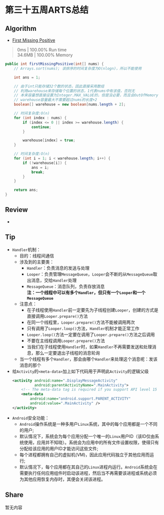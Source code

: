 # 第三十五周ARTS总结
## Algorithm
- [First Missing Positive](https://leetcode.com/problems/first-missing-positive/)
> 0ms | 100.00% Run time  
> 34.6MB | 100.00% Memory
```java
public int firstMissingPositive(int[] nums) {
    // Arrays.sort(nums); 该排序的时间复杂度为O(nlogn)，所以不能使用

    int ans = 1;

    // 由于int只能存储32个数的状态，因此直接采用数组
    // 利用warehouse来存储每个位置的状态，1代表nums中有该值，否则无
    // 本来容量想直接设置为Integer.MAX_VALUE的，但是没必要，而且会OutOfMemory
    // warehouse容量最大不需要超过nums的长度+2
    boolean[] warehouse = new boolean[nums.length + 2];

    // 时间复杂度:O(n)
    for (int index : nums) {
        if (index <= 0 || index >= warehouse.length) {
            continue;
        }

        warehouse[index] = true;
    }

    // 时间复杂度:O(n)
    for (int i = 1; i < warehouse.length; i++) {
        if (!warehouse[i]) {
            ans = i;
            break;
        }
    }

    return ans;
}
```

## Review
- 

## Tip
+ `Handler`机制：
    + 目的：线程间通信
    + 涉及到的主要类：
        + `Handler`：负责消息的发送与处理
        + `Looper`：负责管理`MessageQueue`，`Looper`会不断的从`MessageQueue`取出消息，交给`Handler`处理
        + `MessageQueue`：消息队列，负责存放消息  
           **注：一个线程中可以有多个`Handler`，但只有一个`Looper`和一个`MessageQueue`**
    + 注意点：
        + 在子线程使用`Handler`前一定要先为子线程创建`Looper`，创建的方式是直接调用`Looper.prepare()`方法
        + 在同一个线程里，`Looper.prepare()`方法不能被调用两次
        + 只有调用了`Looper.loop()`方法，`Handler`机制才能正常工作
        + `Looper.loop()`方法一定要在调用了`Looper.prepare()`方法之后调用
        + 不要在主线程调用`Looper.prepare()`方法
        + 当我们在子线程使用`Handler`时，如果`Handler`不再需要发送和处理消息，那么一定要退出子线程的消息轮询
    + 当一个线程有多个`Handler`，那会由哪个`Handler`来处理这个消息呢：发该消息的那个
+ 给`Activity`的`<meta-data>`加上如下代码用于声明此`Activity`的逻辑父级
    ```xml
    <activity android:name=".DisplayMessageActivity"
              android:parentActivityName=".MainActivity">
        <!-- The meta-data tag is required if you support API level 15 and lower -->
        <meta-data
            android:name="android.support.PARENT_ACTIVITY"
            android:value=".MainActivity" />
    </activity>
    ```
+ `Android`安全功能：
    + `Android`操作系统是一种多用户`Linux`系统，其中的每个应用都是一个不同的用户;
    + 默认情况下，系统会为每个应用分配一个唯一的`Linux`用户ID（该ID仅由系统使用，应用并不知晓）。系统会为应用中的所有文件设置权限，使得只有分配给该应用的用户ID才能访问这些文件;
    + 每个进程都拥有自己的虚拟机(VM)，因此应用代码独立于其他应用而运行;
    + 默认情况下，每个应用都在其自己的`Linux`进程内运行。`Android`系统会在需要执行任何应用组件时启动该进程，然后当不再需要该进程或系统必须为其他应用恢复内存时，其便会关闭该进程。
    
## Share
暂无内容

<Vssue title="第三十五周ARTS总结" />